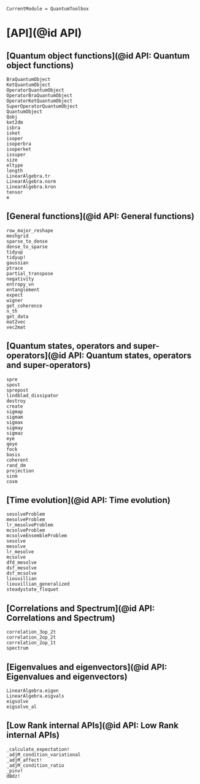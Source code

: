 ```@meta
CurrentModule = QuantumToolbox
```

# [API](@id API)

## [Quantum object functions](@id API: Quantum object functions)

```@docs
BraQuantumObject
KetQuantumObject
OperatorQuantumObject
OperatorBraQuantumObject
OperatorKetQuantumObject
SuperOperatorQuantumObject
QuantumObject
Qobj
ket2dm
isbra
isket
isoper
isoperbra
isoperket
issuper
size
eltype
length
LinearAlgebra.tr
LinearAlgebra.norm
LinearAlgebra.kron
tensor
⊗
```

## [General functions](@id API: General functions)

```@docs
row_major_reshape
meshgrid
sparse_to_dense
dense_to_sparse
tidyup
tidyup!
gaussian
ptrace
partial_transpose
negativity
entropy_vn
entanglement
expect
wigner
get_coherence
n_th
get_data
mat2vec
vec2mat
```

## [Quantum states, operators and super-operators](@id API: Quantum states, operators and super-operators)

```@docs
spre
spost
sprepost
lindblad_dissipator
destroy
create
sigmap
sigmam
sigmax
sigmay
sigmaz
eye
qeye
fock
basis
coherent
rand_dm
projection
sinm
cosm
```

## [Time evolution](@id API: Time evolution)

```@docs
sesolveProblem
mesolveProblem
lr_mesolveProblem
mcsolveProblem
mcsolveEnsembleProblem
sesolve
mesolve
lr_mesolve
mcsolve
dfd_mesolve
dsf_mesolve
dsf_mcsolve
liouvillian
liouvillian_generalized
steadystate_floquet
```

## [Correlations and Spectrum](@id API: Correlations and Spectrum)
```@docs
correlation_3op_2t
correlation_2op_2t
correlation_2op_1t
spectrum
```

## [Eigenvalues and eigenvectors](@id API: Eigenvalues and eigenvectors)
```@docs
LinearAlgebra.eigen
LinearAlgebra.eigvals
eigsolve
eigsolve_al
```

## [Low Rank internal APIs](@id API: Low Rank internal APIs)
```@docs
_calculate_expectation!
_adjM_condition_variational
_adjM_affect!
_adjM_condition_ratio
_pinv!
dBdz!
```

